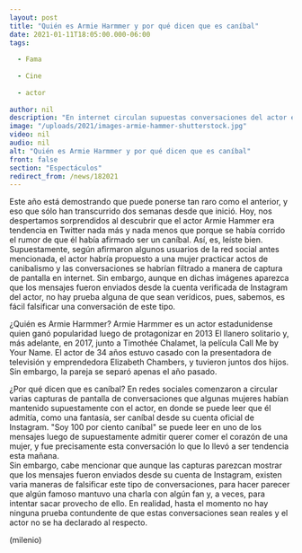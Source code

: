 ```yaml
---
layout: post
title: "Quién es Armie Harmmer y por qué dicen que es caníbal"
date: 2021-01-11T18:05:00.000-06:00
tags:
  
  - Fama
  
  - Cine
  
  - actor
  
author: nil
description: "En internet circulan supuestas conversaciones del actor en las que él admitiría ser 100 por ciento caníbal, sin embargo, no existe prueba alguna de que éstas sean reales. "
image: "/uploads/2021/images-armie-hammer-shutterstock.jpg"
video: nil
audio: nil
alt: "Quién es Armie Harmmer y por qué dicen que es caníbal"
front: false
section: "Espectáculos"
redirect_from: /news/182021
---
```


Este año está demostrando que puede ponerse tan raro como el anterior, y eso que sólo han transcurrido dos semanas desde que inició. Hoy, nos despertamos sorprendidos al descubrir que el actor Armie Hammer era tendencia en Twitter nada más y nada menos que porque se había corrido el rumor de que él había afirmado ser un caníbal.  Así, es, leíste bien. Supuestamente, según afirmaron algunos usuarios de la red social antes mencionada, el actor habría propuesto a una mujer practicar actos de canibalismo y las conversaciones se habrían filtrado a manera de captura de pantalla en internet. Sin embargo, aunque en dichas imágenes aparezca que los mensajes fueron enviados desde la cuenta verificada de Instagram del actor, no hay prueba alguna de que sean verídicos, pues, sabemos, es fácil falsificar una conversación de este tipo.  

¿Quién es Armie Harmmer?  Armie Harmmer es un actor estadunidense quien ganó popularidad luego de protagonizar en 2013 El llanero solitario y, más adelante, en 2017, junto a Timothée Chalamet, la película Call Me by Your Name.  El actor de 34 años estuvo casado con la presentadora de televisión y emprendedora Elizabeth Chambers, y tuvieron juntos dos hijos. Sin embargo, la pareja se separó apenas el año pasado.  

¿Por qué dicen que es caníbal?  En redes sociales comenzaron a circular varias capturas de pantalla de conversaciones que algunas mujeres habían mantenido supuestamente con el actor, en donde se puede leer que él admitía, como una fantasía, ser caníbal desde su cuenta oficial de Instagram.  "Soy 100 por ciento caníbal" se puede leer en uno de los mensajes luego de supuestamente admitir querer comer el corazón de una mujer, y fue precisamente esta conversación lo que lo llevó a ser tendencia esta mañana.  
Sin embargo, cabe mencionar que aunque las capturas parezcan mostrar que los mensajes fueron enviados desde su cuenta de Instagram, existen varia maneras de falsificar este tipo de conversaciones, para hacer parecer que algún famoso mantuvo una charla con algún fan y, a veces, para intentar sacar provecho de ello.  En realidad, hasta el momento no hay ninguna prueba contundente de que estas conversaciones sean reales y el actor no se ha declarado al respecto.  

(milenio)